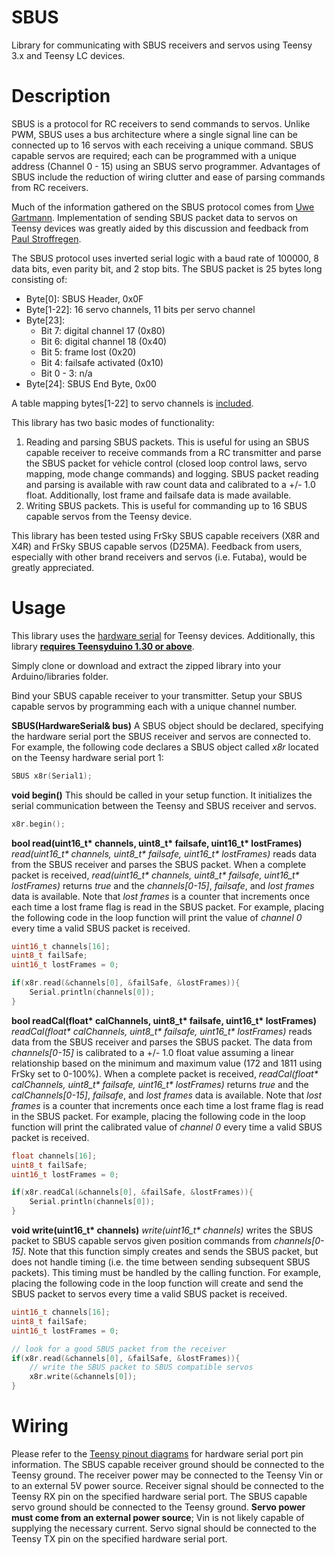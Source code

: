# SBUS
Library for communicating with SBUS receivers and servos using Teensy 3.x and Teensy LC devices.

# Description
SBUS is a protocol for RC receivers to send commands to servos. Unlike PWM, SBUS uses a bus architecture where a single signal line can be connected up to 16 servos with each receiving a unique command. SBUS capable servos are required; each can be programmed with a unique address (Channel 0 - 15) using an SBUS servo programmer. Advantages of SBUS include the reduction of wiring clutter and ease of parsing commands from RC receivers.

Much of the information gathered on the SBUS protocol comes from [Uwe Gartmann](https://developer.mbed.org/users/Digixx/notebook/futaba-s-bus-controlled-by-mbed/). Implementation of sending SBUS packet data to servos on Teensy devices was greatly aided by this discussion and feedback from [Paul Stroffregen](https://forum.pjrc.com/archive/index.php/t-23956.html).

The SBUS protocol uses inverted serial logic with a baud rate of 100000, 8 data bits, even parity bit, and 2 stop bits. The SBUS packet is 25 bytes long consisting of:
* Byte[0]: SBUS Header, 0x0F
* Byte[1-22]: 16 servo channels, 11 bits per servo channel
* Byte[23]:
   * Bit 7: digital channel 17 (0x80)
   * Bit 6: digital channel 18 (0x40)
   * Bit 5: frame lost (0x20)
   * Bit 4: failsafe activated (0x10)
   * Bit 0 - 3: n/a
* Byte[24]: SBUS End Byte, 0x00

A table mapping bytes[1-22] to servo channels is [included](https://github.com/bolderflight/SBUS/blob/master/docs/bit-mapping.pdf).

This library has two basic modes of functionality:

1. Reading and parsing SBUS packets. This is useful for using an SBUS capable receiver to receive commands from a RC transmitter and parse the SBUS packet for vehicle control (closed loop control laws, servo mapping, mode change commands) and logging. SBUS packet reading and parsing is available with raw count data and calibrated to a +/- 1.0 float. Additionally, lost frame and failsafe data is made available.
2. Writing SBUS packets. This is useful for commanding up to 16 SBUS capable servos from the Teensy device.  

This library has been tested using FrSky SBUS capable receivers (X8R and X4R) and FrSky SBUS capable servos (D25MA). Feedback from users, especially with other brand receivers and servos (i.e. Futaba), would be greatly appreciated.

# Usage
This library uses the [hardware serial](https://www.pjrc.com/teensy/td_uart.html) for Teensy devices. Additionally, this library [**requires Teensyduino 1.30 or above**](https://www.pjrc.com/teensy/td_download.html).

Simply clone or download and extract the zipped library into your Arduino/libraries folder.

Bind your SBUS capable receiver to your transmitter. Setup your SBUS capable servos by programming each with a unique channel number.

**SBUS(HardwareSerial& bus)**
A SBUS object should be declared, specifying the hardware serial port the SBUS receiver and servos are connected to. For example, the following code declares a SBUS object called *x8r* located on the Teensy hardware serial port 1:

```C++
SBUS x8r(Serial1);
```

**void begin()**
This should be called in your setup function. It initializes the serial communication between the Teensy and SBUS receiver and servos.

```C++
x8r.begin();
```

**bool read(uint16_t&ast; channels, uint8_t&ast; failsafe, uint16_t&ast; lostFrames)**
*read(uint16_t&ast; channels, uint8_t&ast; failsafe, uint16_t&ast; lostFrames)* reads data from the SBUS receiver and parses the SBUS packet. When a complete packet is received, *read(uint16_t&ast; channels, uint8_t&ast; failsafe, uint16_t&ast; lostFrames)* returns *true* and the *channels[0-15]*, *failsafe*, and *lost frames* data is available. Note that *lost frames* is a counter that increments once each time a lost frame flag is read in the SBUS packet. For example, placing the following code in the loop function will print the value of *channel 0* every time a valid SBUS packet is received.

```C++
uint16_t channels[16];
uint8_t failSafe;
uint16_t lostFrames = 0;

if(x8r.read(&channels[0], &failSafe, &lostFrames)){
	Serial.println(channels[0]);
}
```

**bool readCal(float&ast; calChannels, uint8_t&ast; failsafe, uint16_t&ast; lostFrames)**
*readCal(float&ast; calChannels, uint8_t&ast; failsafe, uint16_t&ast; lostFrames)* reads data from the SBUS receiver and parses the SBUS packet. The data from *channels[0-15]* is calibrated to a +/- 1.0 float value assuming a linear relationship based on the minimum and maximum value (172 and 1811 using FrSky set to 0-100%). When a complete packet is received, *readCal(float&ast; calChannels, uint8_t&ast; failsafe, uint16_t&ast; lostFrames)* returns *true* and the *calChannels[0-15]*, *failsafe*, and *lost frames* data is available. Note that *lost frames* is a counter that increments once each time a lost frame flag is read in the SBUS packet. For example, placing the following code in the loop function will print the calibrated value of *channel 0* every time a valid SBUS packet is received.

```C++
float channels[16];
uint8_t failSafe;
uint16_t lostFrames = 0;

if(x8r.readCal(&channels[0], &failSafe, &lostFrames)){
	Serial.println(channels[0]);
}
```

**void write(uint16_t&ast; channels)**
*write(uint16_t&ast; channels)* writes the SBUS packet to SBUS capable servos given position commands from *channels[0-15]*. Note that this function simply creates and sends the SBUS packet, but does not handle timing (i.e. the time between sending subsequent SBUS packets). This timing must be handled by the calling function. For example, placing the following code in the loop function will create and send the SBUS packet to servos every time a valid SBUS packet is received.

```C++
uint16_t channels[16];
uint8_t failSafe;
uint16_t lostFrames = 0;

// look for a good SBUS packet from the receiver
if(x8r.read(&channels[0], &failSafe, &lostFrames)){
	// write the SBUS packet to SBUS compatible servos
    x8r.write(&channels[0]);
}
```

# Wiring
Please refer to the [Teensy pinout diagrams](https://www.pjrc.com/teensy/pinout.html) for hardware serial port pin information. The SBUS capable receiver ground should be connected to the Teensy ground. The receiver power may be connected to the Teensy Vin or to an external 5V power source. Receiver signal should be connected to the Teensy RX pin on the specified hardware serial port. The SBUS capable servo ground should be connected to the Teensy ground. **Servo power must come from an external power source**; Vin is not likely capable of supplying the necessary current. Servo signal should be connected to the Teensy TX pin on the specified hardware serial port.
